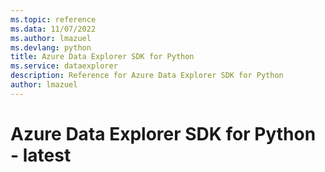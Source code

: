 ```yaml
---
ms.topic: reference
ms.data: 11/07/2022
ms.author: lmazuel
ms.devlang: python
title: Azure Data Explorer SDK for Python
ms.service: dataexplorer
description: Reference for Azure Data Explorer SDK for Python
author: lmazuel
---
```

# Azure Data Explorer SDK for Python - latest